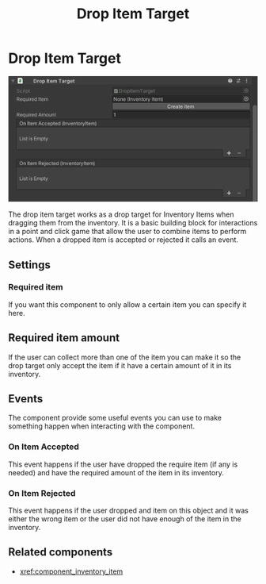 ﻿---
uid: component_drop_item_target
title: Drop Item Target
---
# Drop Item Target

![Drop Item Target component](../../resources/images/components/DropItemTarget.png)

The drop item target works as a drop target for Inventory Items when dragging them from the inventory. It is a basic building block for interactions in a point and click game that allow the user to combine items to perform actions. When a dropped item is accepted or rejected it calls an event.

## Settings

### Required item

If you want this component to only allow a certain item you can specify it here. 

## Required item amount

If the user can collect more than one of the item you can make it so the drop target only accept the item if it have a certain amount of it in its inventory.

## Events

The component provide some useful events you can use to make something happen when interacting with the component.

### On Item Accepted

This event happens if the user have dropped the require item (if any is needed) and have the required amount of the item in its inventory.

### On Item Rejected

This event happens if the user dropped and item on this object and it was either the wrong item or the user did not have enough of the item in the inventory.

## Related components

* <xref:component_inventory_item>
